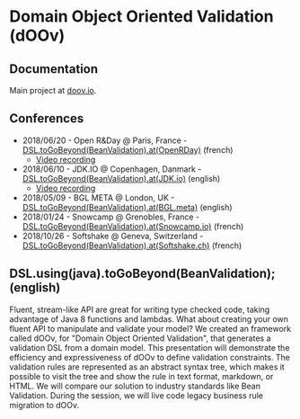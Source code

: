 # Domain Object Oriented Validation (dOOv)

## Documentation

Main project at [doov.io](https://doov.io/).

## Conferences

- 2018/06/20 - Open R&Day @ Paris, France - [DSL.toGoBeyond(BeanValidation).at(OpenRDay)](https://dubreuia.github.io/alexandredubreuil.com/conferences/domain-object-oriented-validation-doov/dsl_to_go_beyond_bean_validation_openrday.html) (french)
    - [Video recording](https://www.youtube.com/watch?v=a0PJ3NuSA_c) 
- 2018/06/10 - JDK.IO @ Copenhagen, Danmark - [DSL.toGoBeyond(BeanValidation).at(JDK.io)](https://dubreuia.github.io/alexandredubreuil.com/conferences/domain-object-oriented-validation-doov/dsl_to_go_beyond_bean_validation_jdk_io.html) (english)
    - [Video recording](https://www.youtube.com/watch?v=2R1ByMSVHa8) 
- 2018/05/09 - BGL META @ London, UK - [DSL.toGoBeyond(BeanValidation).at(BGL.meta)](https://dubreuia.github.io/alexandredubreuil.com/conferences/domain-object-oriented-validation-doov/dsl_to_go_beyond_bean_validation_meta.html) (english)
- 2018/01/24 - Snowcamp @ Grenobles, France - [DSL.toGoBeyond(BeanValidation).at(Snowcamp.io)](https://dubreuia.github.io/alexandredubreuil.com/conferences/domain-object-oriented-validation-doov/dsl_to_go_beyond_bean_validation_snowcamp.html) (french)
- 2018/10/26 - Softshake @ Geneva, Switzerland - [DSL.toGoBeyond(BeanValidation).at(Softshake.ch)](https://dubreuia.github.io/alexandredubreuil.com/conferences/domain-object-oriented-validation-doov/dsl_to_go_beyond_bean_validation_softshake.html) (french)

## DSL.using(java).toGoBeyond(BeanValidation); (english)

Fluent, stream-like API are great for writing type checked code, taking advantage of Java 8 functions and lambdas. What about creating your own fluent API to manipulate and validate your model? We created an framework called dOOv, for "Domain Object Oriented Validation", that generates a validation DSL from a domain model. This presentation will demonstrate the efficiency and expressiveness of dOOv to define validation constraints. The validation rules are represented as an abstract syntax tree, which makes it possible to visit the tree and show the rule in text format, markdown, or HTML. We will compare our solution to industry standards like Bean Validation. During the session, we will live code legacy business rule migration to dOOv.

